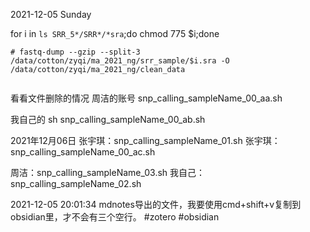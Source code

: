 2021-12-05 Sunday

for i in `ls SRR_5*/SRR*/*sra`;do chmod 775 $i;done

```
# fastq-dump --gzip --split-3 /data/cotton/zyqi/ma_2021_ng/srr_sample/$i.sra -O /data/cotton/zyqi/ma_2021_ng/clean_data


```


看看文件删除的情况
周洁的账号 snp_calling_sampleName_00_aa.sh

我自己的
sh snp_calling_sampleName_00_ab.sh




2021年12月06日
张宇琪：snp_calling_sampleName_01.sh
张宇琪：snp_calling_sampleName_00_ac.sh

周洁：snp_calling_sampleName_03.sh
我自己：snp_calling_sampleName_02.sh


2021-12-05 20:01:34
mdnotes导出的文件，我要使用cmd+shift+v复制到obsidian里，才不会有三个空行。
#zotero #obsidian